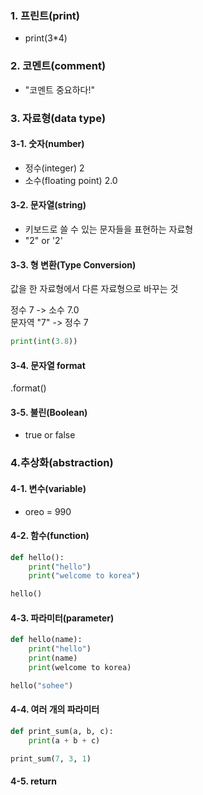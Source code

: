 ### 1. 프린트(print)  
* print(3*4)  

### 2. 코멘트(comment)  
* "코멘트 중요하다!"  

### 3. 자료형(data type)  

#### 3-1. 숫자(number)  
* 정수(integer) 2  
* 소수(floating point) 2.0    

#### 3-2. 문자열(string)  
* 키보드로 쓸 수 있는 문자들을 표현하는 자료형  
* "2" or '2'  

#### 3-3. 형 변환(Type Conversion)   
값을 한 자료형에서 다른 자료형으로 바꾸는 것       

정수 7 -> 소수 7.0    
문자역 "7" -> 정수 7    
````python
print(int(3.8))  
````
#### 3-4. 문자열 format    
.format()  


#### 3-5. 불린(Boolean)  
* true or false  

### 4.추상화(abstraction)  
#### 4-1. 변수(variable)  
* oreo = 990  

#### 4-2. 함수(function)
```python
def hello():
    print("hello")
    print("welcome to korea")

hello()
```

#### 4-3. 파라미터(parameter)  
```python
def hello(name):
    print("hello")
    print(name)
    print(welcome to korea)

hello("sohee")
```

#### 4-4. 여러 개의 파라미터  
```python
def print_sum(a, b, c):
    print(a + b + c)

print_sum(7, 3, 1)

```

#### 4-5. return


